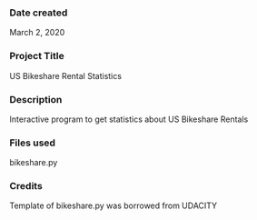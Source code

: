 ### Date created
March 2, 2020

### Project Title
US Bikeshare Rental Statistics

### Description
Interactive program to get statistics about US Bikeshare Rentals

### Files used
bikeshare.py

### Credits
Template of bikeshare.py was borrowed from UDACITY

